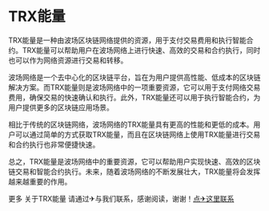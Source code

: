 # TRX能量

TRX能量是一种由波场区块链网络提供的资源，用于支付交易费用和执行智能合约。TRX能量可以帮助用户在波场网络上进行快速、高效的交易和合约执行，同时也可以作为网络资源进行交易和转移。

波场网络是一个去中心化的区块链平台，旨在为用户提供高性能、低成本的区块链解决方案。而TRX能量则是波场网络中的一项重要资源，它可以用于支付网络交易费用，确保交易的快速确认和执行。此外，TRX能量还可以用于执行智能合约，为用户提供更多的区块链应用场景。

相比于传统的区块链网络，波场网络的TRX能量具有更高的性能和更低的成本。用户可以通过简单的方式获取TRX能量，而且在区块链网络上使用TRX能量进行交易和合约执行也非常便捷快速。

总之，TRX能量是波场网络中的重要资源，它可以帮助用户实现快速、高效的区块链交易和智能合约执行。未来，随着波场网络的不断发展壮大，TRX能量将会发挥越来越重要的作用。

更多 关于TRX能量 请通过✈与我们联系，感谢阅读，谢谢！[点✈这里联系](https://www.trx.tw)